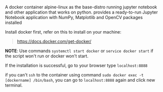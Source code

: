 A docker container alpine-linux as the base-distro running jupyter notebook and other application that works on python. provides a ready-to-run Jupyter Notebook application with NumPy, Matplotlib and OpenCV packages installed

Install docker first, refer on this to install on your machine:

> https://docs.docker.com/get-docker/

**NOTE**: Use commands ``` systemctl start docker ``` or ``` service docker start ``` if the script won't run or docker won't start.

If the installation is successful, go to your browser type ```localhost:8888```

if you can't ```ssh``` to the container using command ```sudo docker exec -t [dockername] /bin/bash```, you can go to ```localhost:8888``` again and click new terminal.
